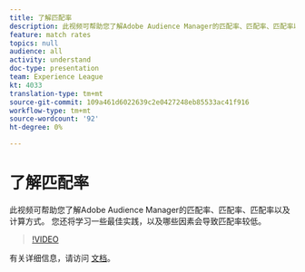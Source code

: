 ```yaml
---
title: 了解匹配率
description: 此视频可帮助您了解Adobe Audience Manager的匹配率、匹配率、匹配率以及计算方式。 您还将学习一些最佳实践，以及哪些因素会导致匹配率较低。
feature: match rates
topics: null
audience: all
activity: understand
doc-type: presentation
team: Experience League
kt: 4033
translation-type: tm+mt
source-git-commit: 109a461d6022639c2e0427248eb85533ac41f916
workflow-type: tm+mt
source-wordcount: '92'
ht-degree: 0%

---
```



# 了解匹配率

此视频可帮助您了解Adobe Audience Manager的匹配率、匹配率、匹配率以及计算方式。 您还将学习一些最佳实践，以及哪些因素会导致匹配率较低。

>[!VIDEO](https://video.tv.adobe.com/v/29830/?quality=12)

有关详细信息，请访问 [文档](https://docs.adobe.com/help/en/audience-manager/user-guide/features/addressable-audiences.html)。
